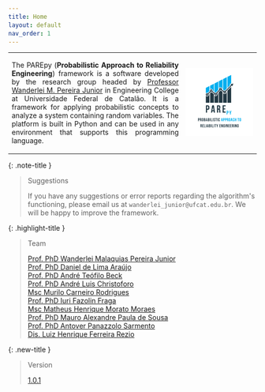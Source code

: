 ```yaml
---
title: Home
layout: default
nav_order: 1
---
```


<table>
  <tr>
    <td style="width:70%;"><p align="justify">The PAREpy (<b>Probabilistic Approach to Reliability Engineering</b>) framework is a software developed by the research group headed by <a href="http://lattes.cnpq.br/2268506213083114" target="_blank" rel="noopener noreferrer">Professor Wanderlei M. Pereira Junior</a> in Engineering College at Universidade Federal de Catalão. It is a framework for applying probabilistic concepts to analyze a system containing random variables. The platform is built in Python and can be used in any environment that supports this programming language.</p></td>
    <td style="width:50%;"><img src = "assets/images/logo.png"/></td>  
  </tr>
</table>  

{: .note-title }
> Suggestions  
>
> If you have any suggestions or error reports regarding the algorithm's functioning, please email us at `wanderlei_junior@ufcat.edu.br`. We will be happy to improve the framework.

{: .highlight-title }
> Team
>
> [Prof. PhD Wanderlei Malaquias Pereira Junior](http://lattes.cnpq.br/2268506213083114)  
> [Prof. PhD Daniel de Lima Araújo](http://lattes.cnpq.br/8801080897723883)  
> [Prof. PhD André Teófilo Beck](http://lattes.cnpq.br/4319075758352865)  
> [Prof. PhD André Luis Christoforo](http://lattes.cnpq.br/7623383075429186)  
> [Msc Murilo Carneiro Rodrigues](http://lattes.cnpq.br/6429652195589650)   
> [Prof. PhD Iuri Fazolin Fraga](http://lattes.cnpq.br/3180484792983028)  
> [Msc Matheus Henrique Morato Moraes](http://lattes.cnpq.br/8465474056220474)   
> [Prof. PhD Mauro Alexandre Paula de Sousa](http://orcid.org/0000-0002-5798-8553)
> <br>
> [Prof. PhD Antover Panazzolo Sarmento](http://orcid.org/0000-0002-8533-1575)
> <br>
> [Dis. Luiz Henrique Ferreira Rezio](http://orcid.org/0009-0008-4084-2137)

{: .new-title }
> Version 
>
> [1.0.1](https://pypi.org/project/parepy-toolbox/#history)
